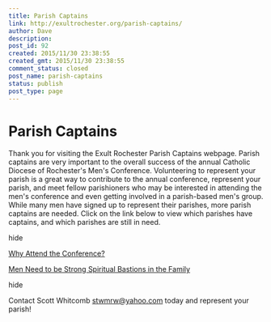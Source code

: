 ```yaml
---
title: Parish Captains
link: http://exultrochester.org/parish-captains/
author: Dave
description: 
post_id: 92
created: 2015/11/30 23:38:55
created_gmt: 2015/11/30 23:38:55
comment_status: closed
post_name: parish-captains
status: publish
post_type: page
---
```


# Parish Captains

Thank you for visiting the Exult Rochester Parish Captains webpage. Parish captains are very important to the overall success of the annual Catholic Diocese of Rochester's Men's Conference. Volunteering to represent your parish is a great way to contribute to the annual conference, represent your parish, and meet fellow parishioners who may be interested in attending the men's conference and even getting involved in a parish-based men's group. While many men have signed up to represent their parishes, more parish captains are needed. Click on the link below to view which parishes have captains, and which parishes are still in need.   

hide

[Why Attend the Conference?](/wp-content/uploads/2017/05/2017-Exult-Invitation.pdf)

[Men Need to be Strong Spiritual Bastions in the Family](http://www.ncregister.com/blog/philip-kosloski/men-need-to-be-strong-spiritual-bastions-in-the-family#ixzz4Co5Hhnv7)

hide

Contact Scott Whitcomb <stwmrw@yahoo.com> today and represent your parish!
